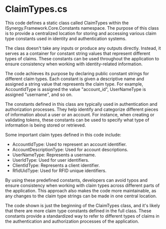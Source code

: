 # ClaimTypes.cs

This code defines a static class called ClaimTypes within the ISynergy.Framework.Core.Constants namespace. The purpose of this class is to provide a centralized location for storing and accessing various claim type constants used in identity and authentication systems.

The class doesn't take any inputs or produce any outputs directly. Instead, it serves as a container for constant string values that represent different types of claims. These constants can be used throughout the application to ensure consistency when working with identity-related information.

The code achieves its purpose by declaring public constant strings for different claim types. Each constant is given a descriptive name and assigned a string value that represents the claim type. For example, AccountIdType is assigned the value "account_id", UserNameType is assigned "username", and so on.

The constants defined in this class are typically used in authentication and authorization processes. They help identify and categorize different pieces of information about a user or an account. For instance, when creating or validating tokens, these constants can be used to specify what type of information is being stored or retrieved.

Some important claim types defined in this code include:

- AccountIdType: Used to represent an account identifier.
- AccountDescriptionType: Used for account descriptions.
- UserNameType: Represents a username.
- UserIdType: Used for user identifiers.
- ClientIdType: Represents a client identifier.
- RfidUidType: Used for RFID unique identifiers.

By using these predefined constants, developers can avoid typos and ensure consistency when working with claim types across different parts of the application. This approach also makes the code more maintainable, as any changes to the claim type strings can be made in one central location.

The code shown is just the beginning of the ClaimTypes class, and it's likely that there are more claim type constants defined in the full class. These constants provide a standardized way to refer to different types of claims in the authentication and authorization processes of the application.